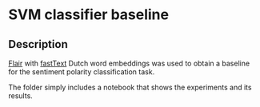 # SVM classifier baseline

## Description

[Flair](https://github.com/zalandoresearch/flair) with [fastText](https://github.com/facebookresearch/fastText) Dutch word embeddings was used to obtain a baseline for the sentiment polarity classification task.

The folder simply includes a notebook that shows the experiments and its results.